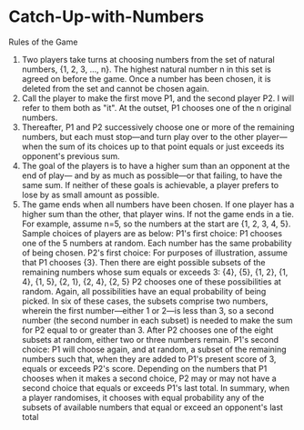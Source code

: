 # Catch-Up-with-Numbers

Rules of the Game
 1. Two players take turns at choosing numbers from the set of natural numbers, {1, 2, 3, …, n}. The highest 
natural number n in this set is agreed on before the game. Once a number has been chosen, it is deleted from 
the set and cannot be chosen again.
 2. Call the player to make the first move P1, and the second player P2. I will refer to them both as "it". At the 
outset, P1 chooses one of the n original numbers.
 3. Thereafter, P1 and P2 successively choose one or more of the remaining numbers, but each must stop—and 
turn play over to the other player—when the sum of its choices up to that point equals or just exceeds its 
opponent's previous sum.
 4. The goal of the players is to have a higher sum than an opponent at the end of play— and by as much as 
possible—or that failing, to have the same sum. If neither of these goals is achievable, a player prefers to lose 
by as small amount as possible.
 5. The game ends when all numbers have been chosen. If one player has a higher sum than the other, that player 
wins. If not the game ends in a tie.
 For example, assume n=5, so the numbers at the start are {1, 2, 3, 4, 5}. Sample choices of players are as below:
 P1's first choice: P1 chooses one of the 5 numbers at random. Each number has the same probability of being 
chosen. P2's first choice: For purposes of illustration, assume that P1 chooses {3}. Then there are eight possible 
subsets of the remaining numbers whose sum equals or exceeds 3: {4}, {5}, {1, 2}, {1, 4}, {1, 5}, {2, 1}, {2, 4}, {2, 
5}
 P2 chooses one of these possibilities at random. Again, all possibilities have an equal probability of being picked. 
In six of these cases, the subsets comprise two numbers, wherein the first number—either 1 or 2—is less than 3, 
so a second number (the second number in each subset) is needed to make the sum for P2 equal to or greater 
than 3. After P2 chooses one of the eight subsets at random, either two or three numbers remain.
 P1's second choice: P1 will choose again, and at random, a subset of the remaining numbers such that, when they 
are added to P1's present score of 3, equals or exceeds P2's score. Depending on the numbers that P1 chooses 
when it makes a second choice, P2 may or may not have a second choice that equals or exceeds P1's last total.
 In summary, when a player randomises, it chooses with equal probability any of the subsets of available numbers 
that equal or exceed an opponent's last total
